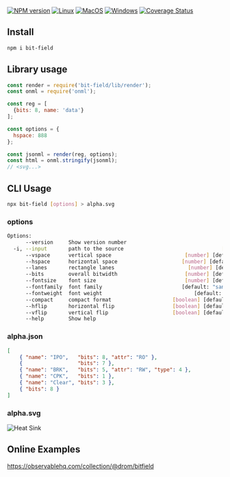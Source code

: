 [![NPM version](https://img.shields.io/npm/v/bit-field.svg)](https://www.npmjs.org/package/bit-field)
[![Linux](https://github.com/wavedrom/bitfield/actions/workflows/linux.yml/badge.svg)](https://github.com/wavedrom/bitfield/actions/workflows/linux.yml)
[![MacOS](https://github.com/wavedrom/bitfield/actions/workflows/macos.yml/badge.svg)](https://github.com/wavedrom/bitfield/actions/workflows/macos.yml)
[![Windows](https://github.com/wavedrom/bitfield/actions/workflows/windows.yml/badge.svg)](https://github.com/wavedrom/bitfield/actions/workflows/windows.yml)
[![Coverage Status](https://coveralls.io/repos/github/wavedrom/bitfield/badge.svg?branch=trunk)](https://coveralls.io/github/wavedrom/bitfield?branch=trunk)

## Install

```sh
npm i bit-field
```

## Library usage

```js
const render = require('bit-field/lib/render');
const onml = require('onml');

const reg = [
  {bits: 8, name: 'data'}
];

const options = {
  hspace: 888
};

const jsonml = render(reg, options);
const html = onml.stringify(jsonml);
// <svg...>
```

## CLI Usage

```sh
npx bit-field [options] > alpha.svg
```

### options

```sh
Options:
      --version     Show version number                                [boolean]
  -i, --input       path to the source                                [required]
      --vspace      vertical space                        [number] [default: 80]
      --hspace      horizontal space                     [number] [default: 640]
      --lanes       rectangle lanes                        [number] [default: 2]
      --bits        overall bitwidth                      [number] [default: 32]
      --fontsize    font size                             [number] [default: 14]
      --fontfamily  font family                          [default: "sans-serif"]
      --fontweight  font weight                              [default: "normal"]
      --compact     compact format                    [boolean] [default: false]
      --hflip       horizontal flip                   [boolean] [default: false]
      --vflip       vertical flip                     [boolean] [default: false]
      --help        Show help                                          [boolean]
```

### alpha.json

```json
[
    { "name": "IPO",   "bits": 8, "attr": "RO" },
    {                  "bits": 7 },
    { "name": "BRK",   "bits": 5, "attr": "RW", "type": 4 },
    { "name": "CPK",   "bits": 1 },
    { "name": "Clear", "bits": 3 },
    { "bits": 8 }
]
```
### alpha.svg

![Heat Sink](https://rawgit.com/wavedrom/bitfield/master/test/alpha.svg)

## Online Examples

https://observablehq.com/collection/@drom/bitfield
